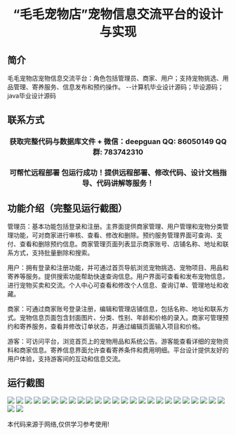 <p><h1 align="center">“毛毛宠物店”宠物信息交流平台的设计与实现</h1></p>

## 简介
毛毛宠物店宠物信息交流平台：角色包括管理员、商家、用户；支持宠物挑选、用品管理、寄养服务、信息发布和预约操作。    --计算机毕业设计源码；毕设源码；java毕业设计源码


## 联系方式
<p><h3 align="center">获取完整代码与数据库文件 + 微信：deepguan QQ: 86050149 QQ群: 783742310</h3></p>
<p><h3 align="center">可帮忙远程部署 包运行成功！提供远程部署、修改代码、设计文档指导、代码讲解等服务！</h3></p>

## 功能介绍（完整见运行截图）
管理员：基本功能包括登录和注册。主界面提供商家管理、用户管理和宠物分类管理功能，可对商家进行审核、查看、修改和删除。预约服务管理界面可查询、支付、查看和删除预约信息。商家管理页面列表显示商家账号、店铺名称、地址和联系方式，支持批量删除和搜索。

用户：拥有登录和注册功能，并可通过首页导航浏览宠物挑选、宠物项目、用品和寄养等服务。提供搜索功能帮助快速查询信息。用户界面可查看和发布宠物信息，进行宠物买卖和交流。个人中心可查看和修改个人信息、查询订单、管理地址和收藏。

商家：可通过商家账号登录注册，编辑和管理店铺信息，包括名称、地址和联系方式。宠物信息页面包含封面图片、分类、性别、年龄和价格的录入。商家可管理预约和寄养服务，查看并修改订单状态，并通过编辑页面输入项目和价格。

游客：可访问平台，浏览首页上的宠物用品和系统公告。游客能查看详细的宠物资料和商家信息。寄养信息界面允许查看寄养条件和费用明细。平台设计提供友好的用户体验，支持游客间的互动和信息交流。


## 运行截图
![](img/001.jpg)
![](img/002.jpg)
![](img/003.jpg)
![](img/004.jpg)
![](img/005.jpg)
![](img/006.jpg)
![](img/007.jpg)
![](img/008.jpg)
![](img/009.jpg)
![](img/010.jpg)
![](img/011.jpg)
![](img/012.jpg)
![](img/013.jpg)
![](img/014.jpg)
![](img/015.jpg)
![](img/016.jpg)
![](img/017.jpg)
![](img/018.jpg)
![](img/019.jpg)
![](img/020.jpg)
![](img/021.jpg)
![](img/022.jpg)
![](img/023.jpg)
![](img/024.jpg)
![](img/025.jpg)
![](img/026.jpg)
![](img/027.jpg)

<p>本代码来源于网络,仅供学习参考使用!</p>
